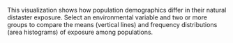 This visualization shows how population demographics differ in their natural distaster exposure. Select an environmental variable and two or more groups to compare the means (vertical lines) and frequency distributions (area histograms) of exposure among populations. 